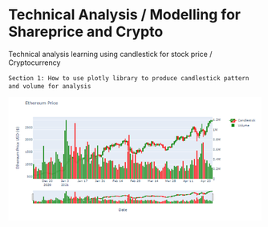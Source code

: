 # Technical Analysis / Modelling for Shareprice and Crypto
Technical analysis learning using candlestick for stock price / Cryptocurrency
```
Section 1: How to use plotly library to produce candlestick pattern and volume for analysis
```

![ethereum_price](img/plotly_eth_price.png)

